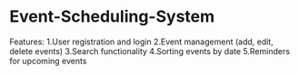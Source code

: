 # Event-Scheduling-System
Features:
1.User registration and login
2.Event management (add, edit, delete events)
3.Search functionality
4.Sorting events by date
5.Reminders for upcoming events
